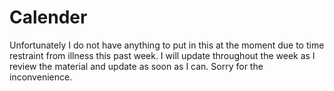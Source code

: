 # Calender
Unfortunately I do not have anything to put in this at the moment due to time restraint from illness this past week. I will update throughout the week as I review the material and update as soon as I can.
Sorry for the inconvenience.